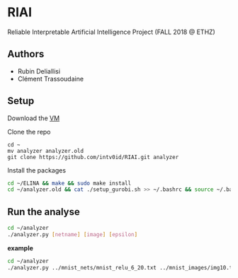# RIAI

Reliable Interpretable Artificial Intelligence Project (FALL 2018 @ ETHZ)

## Authors

* Rubin Deliallisi
* Clément Trassoudaine

## Setup

Download the [VM](https://files.sri.inf.ethz.ch/website/teaching/riai2018/materials/project/riai.ova)

Clone the repo

```
cd ~
mv analyzer analyzer.old
git clone https://github.com/intv0id/RIAI.git analyzer
```

Install the packages

``` bash
cd ~/ELINA && make && sudo make install
cd ~/analyzer.old && cat ./setup_gurobi.sh >> ~/.bashrc && source ~/.bashrc
```

## Run the analyse

``` bash
cd ~/analyzer
./analyzer.py [netname] [image] [epsilon]
```

**example**

``` bash
cd ~/analyzer
./analyzer.py ../mnist_nets/mnist_relu_6_20.txt ../mnist_images/img10.txt 0.2
```
